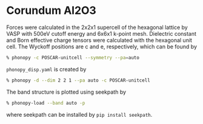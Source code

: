 # Corundum Al2O3

Forces were calculated in the 2x2x1 supercell of the hexagonal lattice by VASP
with 500eV cutoff energy and 6x6x1 k-point mesh. Dielectric constant and Born
effective charge tensors were calculated with the hexagonal unit cell.
The Wyckoff positions are c and e, respectively, which can be found by

```bash
% phonopy -c POSCAR-unitcell --symmetry --pa=auto
```

`phonopy_disp.yaml` is created by

```bash
% phonopy -d --dim 2 2 1 --pa auto -c POSCAR-unitcell
```

The band structure is plotted using seekpath by

```bash
% phonopy-load --band auto -p
```

where seekpath can be installed by `pip install seekpath`.
